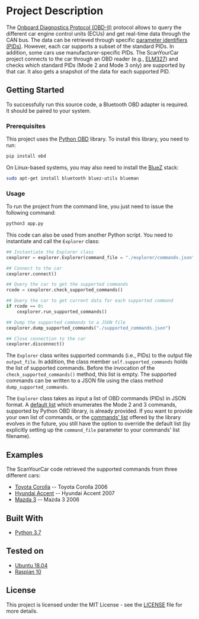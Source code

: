# Project Description

The [Onboard Diagnostics Protocol (OBD-II)](https://en.wikipedia.org/wiki/On-board_diagnostics) protocol allows to query the different car engine control units (ECUs) and get real-time data through the CAN bus. The data can be retrieved through specific [parameter identifiers (PIDs)](https://en.wikipedia.org/wiki/OBD-II_PIDs). However, each car supports a subset of the standard PIDs. In addition, some cars use manufacturer-specific PIDs. The ScanYourCar project connects to the car through an OBD reader (e.g., [ELM327](https://en.wikipedia.org/wiki/ELM327)) and checks which standard PIDs (Mode 2 and Mode 3 only) are supported by that car. It also gets a snapshot of the data for each supported PID.

## Getting Started

To successfully run this source code, a Bluetooth OBD adapter is required. It should be paired to your system.

### Prerequisites

This project uses the [Python OBD](https://github.com/brendan-w/python-OBD) library. To install this library, you need to run:

```bash
pip install obd
```
On Linux-based systems, you may also need to install the [BlueZ](http://www.bluez.org/about/) stack:

```bash
sudo apt-get install bluetooth bluez-utils blueman
```

### Usage

To run the project from the command line, you just need to issue the following command:

```bash
python3 app.py
```

This code can also be used from another Python script. You need to instantiate and call the `Explorer` class:

```python
## Instantiate the Explorer class
cexplorer = explorer.Explorer(command_file = "./explorer/commands.json", output_file = "./test_result.txt")

## Connect to the car
cexplorer.connect()

## Query the car to get the supported commands
rcode = cexplorer.check_supported_commands()

## Query the car to get current data for each supported command
if rcode == 0:
    cexplorer.run_supported_commands()

## Dump the supported commands to a JSON file
cexplorer.dump_supported_commands("./supported_commands.json")

## Close connection to the car
cexplorer.disconnect()
```

The `Explorer` class writes supported commands (i.e., PIDs) to the output file `output_file`. In addition, the class member `self.supported_commands` holds the list of supported commands. Before the invocation of the `check_supported_commands()` method, this list is empty. The supported commands can be written to a JSON file using the class method `dump_supported_commands`.

The `Explorer` class takes as input a list of OBD commands (PIDs) in JSON format. A [default list](explorer/commands.json) which enumerates the Mode 2 and 3 commands, supported by Python OBD library, is already provided. If you want to provide your own list of commands, or the [commands' list](https://python-obd.readthedocs.io/en/latest/Command%20Tables/) offered by the library evolves in the future, you still have the option to override the default list (by explicitly setting up the `command_file` parameter to your commands' list filename).

## Examples

The ScanYourCar code retrieved the supported commands from three different cars:
* [Toyota Corolla](examples/output_t.txt) -- Toyota Corolla 2006
* [Hyundai Accent](examples/output_h.txt) -- Hyundai Accent 2007
* [Mazda 3](examples/output_m.txt) -- Mazda 3 2006

## Built With

* [Python 3.7](https://www.python.org/downloads/)

## Tested on
* [Ubuntu 18.04](http://releases.ubuntu.com/18.04/)
* [Raspian 10](https://www.raspberrypi.org/downloads/raspbian/)

## License

This project is licensed under the MIT License - see the [LICENSE](LICENSE) file for more details.

